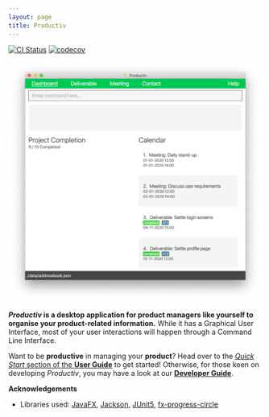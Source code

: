 ```yaml
---
layout: page
title: Productiv
---
```


[![CI Status](https://github.com/AY2021S1-CS2103T-F11-2/tp/workflows/Java%20CI/badge.svg)](https://github.com/AY2021S1-CS2103T-F11-2/tp/actions)
[![codecov](https://codecov.io/gh/AY2021S1-CS2103T-F11-2/tp/branch/master/graph/badge.svg)](https://codecov.io/gh/AY2021S1-CS2103T-F11-2/tp)

![Ui](images/Ui.png)

***Productiv* is a desktop application for product managers like yourself to organise your product-related information.** 
While it has a Graphical User 
Interface, most of your user interactions will happen through a Command Line Interface.

Want to be **productive** in managing your **product**? Head over to the [_Quick Start_ section of the **User Guide**](UserGuide.html#quick-start) to get started!
Otherwise, for those keen on developing *Productiv*, you may have a look at our [**Developer Guide**](DeveloperGuide.html).

**Acknowledgements**

* Libraries used: [JavaFX](https://openjfx.io/), [Jackson](https://github.com/FasterXML/jackson), 
[JUnit5](https://github.com/junit-team/junit5), [fx-progress-circle](https://github.com/torakiki/fx-progress-circle/)
